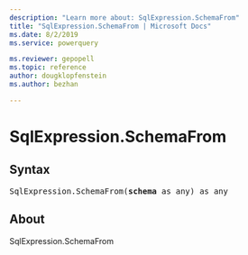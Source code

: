 ```yaml
---
description: "Learn more about: SqlExpression.SchemaFrom"
title: "SqlExpression.SchemaFrom | Microsoft Docs"
ms.date: 8/2/2019
ms.service: powerquery

ms.reviewer: gepopell
ms.topic: reference
author: dougklopfenstein
ms.author: bezhan

---
```

# SqlExpression.SchemaFrom

## Syntax

<pre>
SqlExpression.SchemaFrom(<b>schema</b> as any) as any
</pre>

## About
SqlExpression.SchemaFrom

